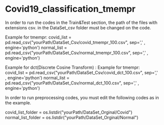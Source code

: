 # Covid19_classification_tmempr

In order to run the codes in the Train&Test section, the path of the files with extensions csv. in the DataSet_csv folder must be changed on the code.

Example for tmempr:
covid_list = pd.read_csv("yourPath/DataSet_Csv/covid_tmempr_100.csv", sep=','  , engine='python')
normal_list = pd.read_csv("yourPath/DataSet_Csv/normal_tmempr_100.csv", sep=','  , engine='python')

Example for dct(Discrete Cosine Transform) :
Example for tmempr:
covid_list = pd.read_csv("yourPath/DataSet_Csv/covid_dct_100.csv", sep=','  , engine='python')
normal_list = pd.read_csv("yourPath/DataSet_Csv/normal_dct_100.csv", sep=','  , engine='python')

In order to run preprocessing codes, you must edit the following codes as in the example.

covid_list_folder = os.listdir("yourPath/DataSet_Orginal/Covid")
normal_list_folder = os.listdir("yourPath/DataSet_Orginal/Normal")

